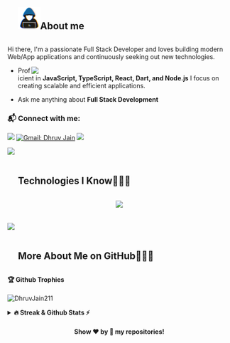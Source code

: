 <div id="user-content-toc">
  <ul align="left">
    <summary> <img src = "./assests/img/about_me.gif" width = 50px /><h2 style="display: inline-block">About me</h2></summary>
  </ul>
</div>

<p>Hi there, I'm a passionate Full Stack Developer and loves building modern Web/App applications and continuously seeking out new technologies.</p>

 <picture> <img src="https://www.aalpha.net/wp-content/uploads/2020/12/full-stack-development.gif" align="right"  width = 450px /> </picture>

- Proficient in **JavaScript, TypeScript, React, Dart, and Node.js** I focus on creating scalable and efficient applications.

- Ask me anything about **Full Stack Development**

### 📬 Connect with me: 
[![](https://img.shields.io/badge/linkedin-%230077B5.svg?&style=for-the-badge&logo=linkedin&logoColor=white)](https://www.linkedin.com/in/dhruv-jain-6bab97252/)
[![Gmail: Dhruv Jain](https://img.shields.io/badge/-gmail-red?style=for-the-badge&logo=Gmail&logoColor=white&link=mailto:dhruvjain0822@gmail.com)](mailto:dhruvjain0822@gmail.com)
![](https://komarev.com/ghpvc/?username=DhruvJain211&abbreviated=true&color=blue&style=for-the-badge)

<img src="https://user-images.githubusercontent.com/73097560/115834477-dbab4500-a447-11eb-908a-139a6edaec5c.gif" >

<div id="user-content-toc">
  <ul>
    <summary><h2 style="display: inline-block">Technologies I Know👨🏻‍💻</h2></summary>
  </ul>
</div>
<!--tech stack icons-->
<p align="center">
  <a href="https://skillicons.dev">
    <img src="https://skillicons.dev/icons?i=html,css,js,ts,react,vite,nodejs,npm,bootstrap,tailwind,mongodb,mysql,firebase,postman,aws,linux,c,cpp,r,latex,py,androidstudio,dart,flutter,docker,bash,git,github,vscode,figma&perline=15" />
  </a>
</p>


<br>
<img src="https://user-images.githubusercontent.com/73097560/115834477-dbab4500-a447-11eb-908a-139a6edaec5c.gif" >


<div id="user-content-toc">
  <ul>
    <summary><h2 style="display: inline-block"> More About Me on GitHub👨🏻‍💻</h2></summary>
  </ul>
</div>

<b>🏆 Github Trophies</b>
<br><br>
<img align="center" src="https://github-profile-trophy.vercel.app/?username=DhruvJain211&theme=discord" alt="DhruvJain211" />


<details>
<summary><b>🔥 Streak & Github Stats ⚡ </b></summary>
<br>
<div style={display:flex ; gap:20}>
<a href="https://git.io/streak-stats"><img src="https://streak-stats.demolab.com/?user=DhruvJain211&theme=dark&hide_border=true&border_radius=5" 
alt="GitHub Streak" /></a>
<!--<img src="https://github-readme-stats.vercel.app/api?username=DhruvJain211&show_icons=true&theme=radical&count_private=true" alt="DhruvJain211" height="200" width="420"/>&nbsp;-->
<img src="https://github-readme-stats-eight-pink.vercel.app//api/top-langs/?username=DhruvJain211&layout=compact&theme=radical" alt="DhruvJain211" width="400" height="200">
</div>
</details>

<!--### Support Me

<a href="https://www.buymeacoffee.com"><img src="https://cdn.buymeacoffee.com/buttons/v2/default-yellow.png" width="200" /></a>-->

<h4 align="center">Show ❤️ by 🌟 my repositories!</h4>

